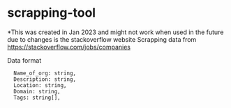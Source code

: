 # scrapping-tool
*This was created in Jan 2023 and might not work when used in the future due to changes is the stackoverflow website
Scrapping data from https://stackoverflow.com/jobs/companies 


Data format 

      Name_of_org: string,
      Description: string,
      Location: string,
      Domain: string,
      Tags: string[],
  
